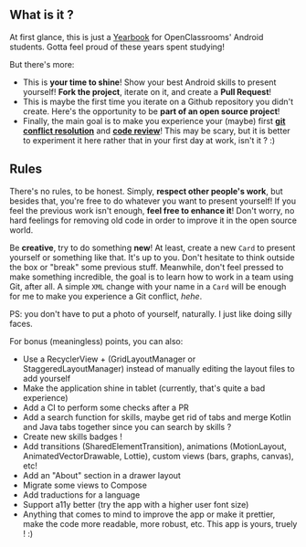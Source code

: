 ## What is it ?
At first glance, this is just a [Yearbook](https://en.wikipedia.org/wiki/Yearbook) for OpenClassrooms' Android students. Gotta feel proud of these years spent studying!

But there's more:
* This is **your time to shine**! Show your best Android skills to present yourself! **Fork the project**, iterate on it, and create a **Pull Request**!
* This is maybe the first time you iterate on a Github repository you didn't create. Here's the opportunity to be **part of an open source project**!
* Finally, the main goal is to make you experience your (maybe) first **[git conflict resolution](https://docs.github.com/en/pull-requests/collaborating-with-pull-requests/addressing-merge-conflicts/resolving-a-merge-conflict-using-the-command-line)** and **[code review](https://en.wikipedia.org/wiki/Code_review)**! This may be scary, but it is better to experiment it here rather that in your first day at work, isn't it ? :)

## Rules
There's no rules, to be honest. Simply, **respect other people's work**, but besides that, you're free to do whatever you want to present yourself! If you feel the previous work isn't enough, **feel free to enhance it**! Don't worry, no hard feelings for removing old code in order to improve it in the open source world. 

Be **creative**, try to do something **new**! At least, create a new `Card` to present yourself or something like that. It's up to you. Don't hesitate to think outside the box or "break" some previous stuff. Meanwhile, don't feel pressed to make something incredible, the goal is to learn how to work in a team using Git, after all. A simple `XML` change with your name in a `Card` will be enough for me to make you experience a Git conflict, *hehe*. 

PS: you don't have to put a photo of yourself, naturally. I just like doing silly faces. 

For bonus (meaningless) points, you can also: 
* Use a RecyclerView + (GridLayoutManager or StaggeredLayoutManager) instead of manually editing the layout files to add yourself
* Make the application shine in tablet (currently, that's quite a bad experience)
* Add a CI to perform some checks after a PR
* Add a search function for skills, maybe get rid of tabs and merge Kotlin and Java tabs together since you can search by skills ?
* Create new skills badges !
* Add transitions (SharedElementTransition), animations (MotionLayout, AnimatedVectorDrawable, Lottie), custom views (bars, graphs, canvas), etc! 
* Add an "About" section in a drawer layout
* Migrate some views to Compose
* Add traductions for a language
* Support a11y better (try the app with a higher user font size)
* Anything that comes to mind to improve the app or make it prettier, make the code more readable, more robust, etc. This app is yours, truely ! :)